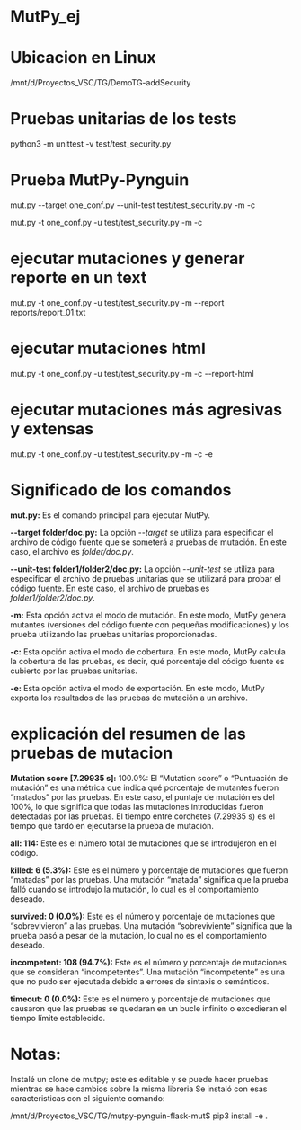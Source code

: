 # MutPy_ej
# Ubicacion en Linux
/mnt/d/Proyectos_VSC/TG/DemoTG-addSecurity

# Pruebas unitarias de los tests
python3 -m unittest -v test/test_security.py

# Prueba MutPy-Pynguin
mut.py --target one_conf.py --unit-test test/test_security.py -m -c

mut.py -t one_conf.py -u test/test_security.py -m -c

# ejecutar mutaciones y generar reporte en un text
mut.py -t one_conf.py -u test/test_security.py -m --report reports/report_01.txt

# ejecutar mutaciones html
mut.py -t one_conf.py -u test/test_security.py -m -c --report-html

# ejecutar mutaciones más agresivas y extensas
mut.py -t one_conf.py -u test/test_security.py -m -c -e

# Significado de los comandos
**mut.py:** Es el comando principal para ejecutar MutPy.

**--target folder/doc.py:** La opción *--target* se utiliza para especificar el archivo de código fuente que se someterá a pruebas de mutación. En este caso, el archivo es *folder/doc.py*.

**--unit-test folder1/folder2/doc.py:** La opción *--unit-test* se utiliza para especificar el archivo de pruebas unitarias que se utilizará para probar el código fuente. En este caso, el archivo de pruebas es *folder1/folder2/doc.py*.

**-m:** Esta opción activa el modo de mutación. En este modo, MutPy genera mutantes (versiones del código fuente con pequeñas modificaciones) y los prueba utilizando las pruebas unitarias proporcionadas.

**-c:** Esta opción activa el modo de cobertura. En este modo, MutPy calcula la cobertura de las pruebas, es decir, qué porcentaje del código fuente es cubierto por las pruebas unitarias.

**-e:** Esta opción activa el modo de exportación. En este modo, MutPy exporta los resultados de las pruebas de mutación a un archivo.

# explicación del resumen de las pruebas de mutacion
**Mutation score [7.29935 s]:** 100.0%: El “Mutation score” o “Puntuación de mutación” es una métrica que indica qué porcentaje de mutantes fueron “matados” por las pruebas. En este caso, el puntaje de mutación es del 100%, lo que significa que todas las mutaciones introducidas fueron detectadas por las pruebas. El tiempo entre corchetes (7.29935 s) es el tiempo que tardó en ejecutarse la prueba de mutación.

**all: 114:** Este es el número total de mutaciones que se introdujeron en el código.

**killed: 6 (5.3%):** Este es el número y porcentaje de mutaciones que fueron “matadas” por las pruebas. Una mutación “matada” significa que la prueba falló cuando se introdujo la mutación, lo cual es el comportamiento deseado.

**survived: 0 (0.0%):** Este es el número y porcentaje de mutaciones que “sobrevivieron” a las pruebas. Una mutación “sobreviviente” significa que la prueba pasó a pesar de la mutación, lo cual no es el comportamiento deseado.

**incompetent: 108 (94.7%):** Este es el número y porcentaje de mutaciones que se consideran “incompetentes”. Una mutación “incompetente” es una que no pudo ser ejecutada debido a errores de sintaxis o semánticos.

**timeout: 0 (0.0%):** Este es el número y porcentaje de mutaciones que causaron que las pruebas se quedaran en un bucle infinito o excedieran el tiempo límite establecido.


# Notas:
Instalé un clone de mutpy; este es editable y se puede hacer pruebas mientras se hace cambios sobre la misma libreria
Se instaló con esas caracteristicas con el siguiente comando:

/mnt/d/Proyectos_VSC/TG/mutpy-pynguin-flask-mut$ pip3 install -e .
